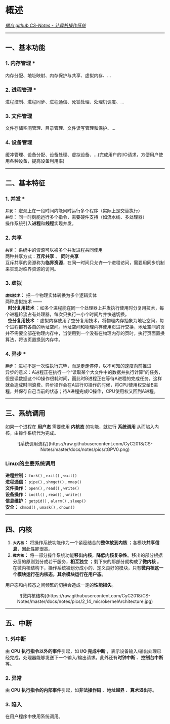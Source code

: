 # 概述
*[摘自 github CS-Notes - 计算机操作系统](https://github.com/CyC2018/CS-Notes/blob/master/docs/notes/%E8%AE%A1%E7%AE%97%E6%9C%BA%E6%93%8D%E4%BD%9C%E7%B3%BB%E7%BB%9F.md "github CS-Notes - 计算机操作系统")*

----------

## 一、基本功能
### 1. 内存管理 *
内存分配、地址映射、内存保护与共享、虚拟内存、...
### 2. 进程管理 *
进程控制、进程同步、进程通信、死锁处理、处理机调度、...
### 3. 文件管理
文件存储空间管理、目录管理、文件读写管理和保护、...
### 4. 设备管理
缓冲管理、设备分配、设备处理、虚拟设备、...(完成用户的I/O请求，方便用户使用各种设备，提高设备利用率)

----------

## 二、基本特征
### 1. 并发 *
**```并发```：** 宏观上在一段时间内能同时运行多个程序（实际上是交替执行）  
**```并行```：** 同一时刻能运行多个指令，需要硬件支持（如流水线、多处理器）  
操作系统引入**进程**和**线程**实现并发。
### 2. 共享
**```共享```：** 系统中的资源可以被多个并发进程共同使用  
两种共享方式：**互斥共享** 、 **同时共享**  
互斥共享的资源称为**临界资源**，在同一时间只允许一个进程访问，需要用同步机制来实现对临界资源的访问。
### 3. 虚拟
**```虚拟技术```：** 把一个物理实体转换为多个逻辑实体  
两种虚拟技术 ——   
&nbsp;&nbsp;**时分复用技术** ：如多个进程能在同一个处理器上并发执行使用时分复用技术，每个进程轮流占有处理器，每次只执行一小个时间片并快速切换。  
&nbsp;&nbsp;**空分复用技术** ：虚拟内存使用了空分复用技术，将物理内存抽象为地址空间，每个进程都有各自的地址空间。地址空间和物理内存使用页进行交换，地址空间的页并不需要全部在物理内存中，当使用到一个没有在物理内存的页时，执行页面置换算法，将该页置换到内存中。
### 4. 异步 *
**```异步```：** 进程不是一次性执行完毕，而是走走停停，以不可知的速度向前推进  
异步的意义：A进程正在执行一个“读取某个大文件中的数据并执行计算”的任务，但是读数据这个IO操作很耗时间，而此时B进程正在等待A进程的完成任务，这样就会造成时间浪费。异步操作会在A进行IO操作的时候，将CPU使用权交给B进程，并保存自己当前的状态；待A进程完成IO操作，CPU使用权又回到A进程。

----------

## 三、系统调用
如果一个进程在 **用户态** 需要使用 **内核态** 的功能，就进行 **系统调用** 从而陷入内核，由操作系统代为完成。

<center>
![系统调用流程](https://raw.githubusercontent.com/CyC2018/CS-Notes/master/docs/notes/pics/tGPV0.png)
</center>  

### Linux的主要系统调用
**进程控制：** ```fork()``` , ```exit()``` , ```wait()```  
**进程通信：** ```pipe()``` , ```shmget()``` , ```mmap()```  
**文件操作：** ```open()``` , ```read()``` , ```write()```  
**设备操作：** ```ioctl()``` , ```read()``` , ```write()```  
**信息维护：** ```getpid()``` , ```alarm()``` , ```sleep()```  
**安全：** ```chmod()``` , ```umask()``` , ```chown()```  

----------

## 四、内核
1. **```大内核```：** 将操作系统功能作为一个紧密结合的**整体放到内核** ；各模块**共享信息**，因此性能很高。
2. **```微内核```：** 将一部分操作系统功能**移出内核**，**降低内核复杂性**。移出的部分根据分层的原则划分成若干服务，**相互独立** ；剩下来的那部分就构成了**微内核** 。  
在微内核结构下，操作系统被划分成小的、定义良好的模块，只有**微内核这一个模块运行在内核态，其余模块运行在用户态**。

用户态和内核态之间频繁的切换会造成一定的**性能损失**。

<center>
![微内核结构](https://raw.githubusercontent.com/CyC2018/CS-Notes/master/docs/notes/pics/2_14_microkernelArchitecture.jpg)
</center>

----------

## 五、中断
### 1. 外中断
由 **CPU 执行指令以外的事件**引起，如 **I/O 完成中断** ，表示设备输入/输出处理已经完成，处理器能够发送下一个输入/输出请求。此外还有**时钟中断** 、**控制台中断**等。
### 2. 异常
由 **CPU 执行指令的内部事件**引起，如**非法操作码** 、**地址越界** 、**算术溢出**等。
### 3. 陷入
在用户程序中使用系统调用。